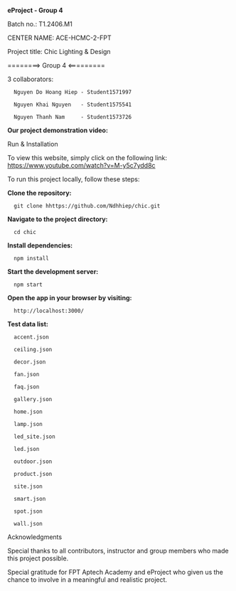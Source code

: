 __eProject - Group 4__

Batch no.: T1.2406.M1

CENTER NAME: ACE-HCMC-2-FPT

Project title: Chic Lighting & Design

========> Group 4 <=========

3 collaborators:

      Nguyen Do Hoang Hiep - Student1571997
      
      Nguyen Khai Nguyen   - Student1575541
      
      Nguyen Thanh Nam     - Student1573726
      
__Our project demonstration video:__

Run & Installation

To view this website, simply click on the following link:
      https://www.youtube.com/watch?v=M-y5c7ydd8c

To run this project locally, follow these steps:

__Clone the repository:__

      git clone hhttps://github.com/Ndhhiep/chic.git

__Navigate to the project directory:__

      cd chic

__Install dependencies:__

      npm install

__Start the development server:__

      npm start

__Open the app in your browser by visiting:__

      http://localhost:3000/

__Test data list:__

      accent.json

      ceiling.json

      decor.json

      fan.json

      faq.json

      gallery.json

      home.json

      lamp.json

      led_site.json

      led.json

      outdoor.json

      product.json

      site.json

      smart.json

      spot.json

      wall.json

Acknowledgments

Special thanks to all contributors, instructor and group members who made this project possible.

Special gratitude for FPT Aptech Academy and eProject who given us the chance to involve in a meaningful and realistic project.

